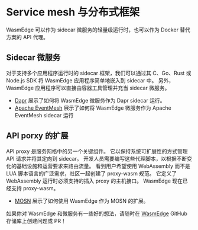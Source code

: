# Service mesh 与分布式框架

WasmEdge 可以作为 sidecar 微服务的轻量级运行时，也可以作为 Docker 替代方案的 API 代理。

## Sidecar 微服务

对于支持多个应用程序运行时的 sidecar 框架，我们可以通过其 C、Go、Rust 或 Node.js SDK 将 WasmEdge 应用程序简单地嵌入到 sidecar 中。 另外，WasmEdge 应用程序可以直接由容器工具管理并充当 sidecar 微服务。

* [Dapr](mesh/dapr.md) 展示了如何将 WasmEdge 微服务作为 Dapr sidecar 运行。
* [Apache EventMesh](mesh/evenmesh.md) 展示了如何将 WasmEdge 微服务作为 Apache EventMesh sidecar 运行

## API porxy 的扩展

API proxy 是服务网格中的另一个关键组件。 它以保持系统可扩展性的方式管理 API 请求并将其定向到 sidecar。 开发人员需要编写这些代理脚本，以根据不断变化的基础设施和运营要求来路由流量。 看到用户希望使用 WebAssembly 而不是 LUA 脚本语言的广泛需求，社区一起创建了 proxy-wasm 规范。 它定义了 WebAssembly 运行时必须支持的插入 proxy 的主机接口。 WasmEdge 现在已经支持 proxy-wasm。

* [MOSN](mesh/mosn.md) 展示了如何使用 WasmEdge 作为 MOSN 的扩展。

如果你对 WasmEdge 和微服务有一些好的想法，请随时在 [WasmEdge](https://github.com/WasmEdge/WasmEdge) GitHub 存储库上创建问题或 PR！
